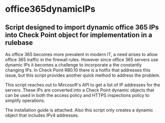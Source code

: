 # office365dynamicIPs

## Script designed to import dynamic office 365 IPs into Check Point object for implementation in a rulebase

As office 365 becomes more prevalent in modern IT, a need arises to allow office 365 traffic in the firewall rules. However since office 365 servers use dynamic IPs it becomes a challenge to incorporate a the constantly changing IPs. In Check Point R80.10 there is a hotfix that addresses this issue, but this script provides another quick method to address the problem. 

This script reaches out to Mircosoft's API to get a list of IP addresses for the servers. These IPs are converted into a Check Point dynamic objects that can be used in both the access policy and HTTPS inspections policy to simplify operations.

The installation guide is attached. Also this script only creates a dynamic object that includes IPv4 addresses.
